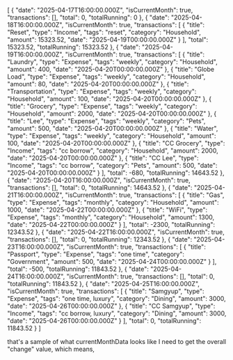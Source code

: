 [
    {
        "date": "2025-04-17T16:00:00.000Z",
        "isCurrentMonth": true,
        "transactions": [],
        "total": 0,
        "totalRunning": 0
    },
    {
        "date": "2025-04-18T16:00:00.000Z",
        "isCurrentMonth": true,
        "transactions": [
            {
                "title": "Reset",
                "type": "Income",
                "tags": "reset",
                "category": "Household",
                "amount": 15323.52,
                "date": "2025-04-19T00:00:00.000Z"
            }
        ],
        "total": 15323.52,
        "totalRunning": 15323.52
    },
    {
        "date": "2025-04-19T16:00:00.000Z",
        "isCurrentMonth": true,
        "transactions": [
            {
                "title": "Laundry",
                "type": "Expense",
                "tags": "weekly",
                "category": "Household",
                "amount": 400,
                "date": "2025-04-20T00:00:00.000Z"
            },
            {
                "title": "Globe Load",
                "type": "Expense",
                "tags": "weekly",
                "category": "Household",
                "amount": 80,
                "date": "2025-04-20T00:00:00.000Z"
            },
            {
                "title": "Transportation",
                "type": "Expense",
                "tags": "weekly",
                "category": "Household",
                "amount": 100,
                "date": "2025-04-20T00:00:00.000Z"
            },
            {
                "title": "Grocery",
                "type": "Expense",
                "tags": "weekly",
                "category": "Household",
                "amount": 2000,
                "date": "2025-04-20T00:00:00.000Z"
            },
            {
                "title": "Lee",
                "type": "Expense",
                "tags": "weekly",
                "category": "Pets",
                "amount": 500,
                "date": "2025-04-20T00:00:00.000Z"
            },
            {
                "title": "Water",
                "type": "Expense",
                "tags": "weekly",
                "category": "Household",
                "amount": 100,
                "date": "2025-04-20T00:00:00.000Z"
            },
            {
                "title": "CC Grocery",
                "type": "Income",
                "tags": "cc borrow",
                "category": "Household",
                "amount": 2000,
                "date": "2025-04-20T00:00:00.000Z"
            },
            {
                "title": "CC Lee",
                "type": "Income",
                "tags": "cc borrow",
                "category": "Pets",
                "amount": 500,
                "date": "2025-04-20T00:00:00.000Z"
            }
        ],
        "total": -680,
        "totalRunning": 14643.52
    },
    {
        "date": "2025-04-20T16:00:00.000Z",
        "isCurrentMonth": true,
        "transactions": [],
        "total": 0,
        "totalRunning": 14643.52
    },
    {
        "date": "2025-04-21T16:00:00.000Z",
        "isCurrentMonth": true,
        "transactions": [
            {
                "title": "Gas",
                "type": "Expense",
                "tags": "monthly",
                "category": "Household",
                "amount": 1000,
                "date": "2025-04-22T00:00:00.000Z"
            },
            {
                "title": "WiFi",
                "type": "Expense",
                "tags": "monthly",
                "category": "Household",
                "amount": 1300,
                "date": "2025-04-22T00:00:00.000Z"
            }
        ],
        "total": -2300,
        "totalRunning": 12343.52
    },
    {
        "date": "2025-04-22T16:00:00.000Z",
        "isCurrentMonth": true,
        "transactions": [],
        "total": 0,
        "totalRunning": 12343.52
    },
    {
        "date": "2025-04-23T16:00:00.000Z",
        "isCurrentMonth": true,
        "transactions": [
            {
                "title": "Passport",
                "type": "Expense",
                "tags": "one time",
                "category": "Government",
                "amount": 500,
                "date": "2025-04-24T00:00:00.000Z"
            }
        ],
        "total": -500,
        "totalRunning": 11843.52
    },
    {
        "date": "2025-04-24T16:00:00.000Z",
        "isCurrentMonth": true,
        "transactions": [],
        "total": 0,
        "totalRunning": 11843.52
    },
    {
        "date": "2025-04-25T16:00:00.000Z",
        "isCurrentMonth": true,
        "transactions": [
            {
                "title": "Samgyup",
                "type": "Expense",
                "tags": "one time, luxury",
                "category": "Dining",
                "amount": 3000,
                "date": "2025-04-26T00:00:00.000Z"
            },
            {
                "title": "CC Samgyup",
                "type": "Income",
                "tags": "cc borrow, luxury",
                "category": "Dining",
                "amount": 3000,
                "date": "2025-04-26T00:00:00.000Z"
            }
        ],
        "total": 0,
        "totalRunning": 11843.52
    }
]


that's a sample of what currentMonthData looks like
I need to get the overall "change" value, which means, 